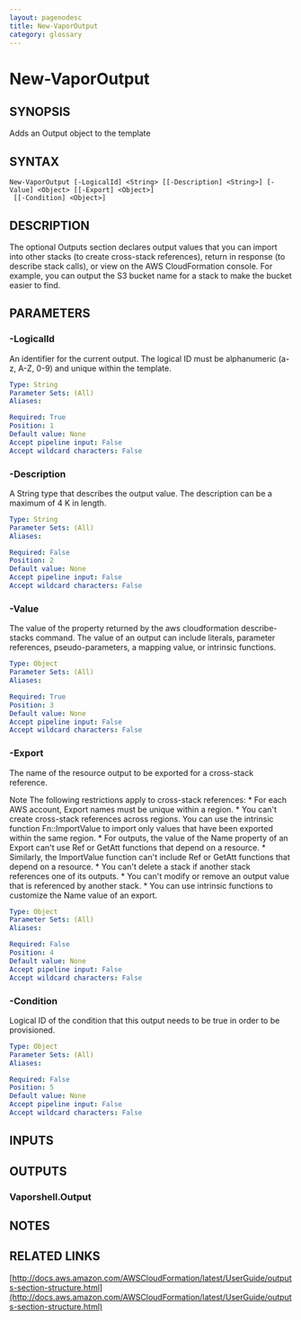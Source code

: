 ```yaml
---
layout: pagenodesc
title: New-VaporOutput
category: glossary
---
```


# New-VaporOutput

## SYNOPSIS
Adds an Output object to the template

## SYNTAX

```
New-VaporOutput [-LogicalId] <String> [[-Description] <String>] [-Value] <Object> [[-Export] <Object>]
 [[-Condition] <Object>]
```

## DESCRIPTION
The optional Outputs section declares output values that you can import into other stacks (to create cross-stack references), return in response (to describe stack calls), or view on the AWS CloudFormation console.
For example, you can output the S3 bucket name for a stack to make the bucket easier to find.

## PARAMETERS

### -LogicalId
An identifier for the current output.
The logical ID must be alphanumeric (a-z, A-Z, 0-9) and unique within the template.

```yaml
Type: String
Parameter Sets: (All)
Aliases: 

Required: True
Position: 1
Default value: None
Accept pipeline input: False
Accept wildcard characters: False
```

### -Description
A String type that describes the output value.
The description can be a maximum of 4 K in length.

```yaml
Type: String
Parameter Sets: (All)
Aliases: 

Required: False
Position: 2
Default value: None
Accept pipeline input: False
Accept wildcard characters: False
```

### -Value
The value of the property returned by the aws cloudformation describe-stacks command.
The value of an output can include literals, parameter references, pseudo-parameters, a mapping value, or intrinsic functions.

```yaml
Type: Object
Parameter Sets: (All)
Aliases: 

Required: True
Position: 3
Default value: None
Accept pipeline input: False
Accept wildcard characters: False
```

### -Export
The name of the resource output to be exported for a cross-stack reference.

Note
    The following restrictions apply to cross-stack references:
        * For each AWS account, Export names must be unique within a region.
        * You can't create cross-stack references across regions.
You can use the intrinsic function Fn::ImportValue to import only values that have been exported within the same region.
        * For outputs, the value of the Name property of an Export can't use Ref or GetAtt functions that depend on a resource.
        * Similarly, the ImportValue function can't include Ref or GetAtt functions that depend on a resource.
        * You can't delete a stack if another stack references one of its outputs.
        * You can't modify or remove an output value that is referenced by another stack.
        * You can use intrinsic functions to customize the Name value of an export.

```yaml
Type: Object
Parameter Sets: (All)
Aliases: 

Required: False
Position: 4
Default value: None
Accept pipeline input: False
Accept wildcard characters: False
```

### -Condition
Logical ID of the condition that this output needs to be true in order to be provisioned.

```yaml
Type: Object
Parameter Sets: (All)
Aliases: 

Required: False
Position: 5
Default value: None
Accept pipeline input: False
Accept wildcard characters: False
```

## INPUTS

## OUTPUTS

### Vaporshell.Output

## NOTES

## RELATED LINKS

[http://docs.aws.amazon.com/AWSCloudFormation/latest/UserGuide/outputs-section-structure.html](http://docs.aws.amazon.com/AWSCloudFormation/latest/UserGuide/outputs-section-structure.html)

